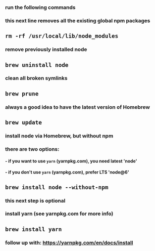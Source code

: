 ### run the following commands

### this next line removes all the existing global npm packages
## `rm -rf /usr/local/lib/node_modules`

### remove previously installed node
## `brew uninstall node`

### clean all broken symlinks
## `brew prune`

### always a good idea to have the latest version of Homebrew
## `brew update`

### install node via Homebrew, but without npm
### there are two options:
#### - if you want to use `yarn` (yarnpkg.com), you need latest 'node'
#### - if you don't use `yarn` (yarnpkg.com), prefer LTS 'node@6'

## `brew install node --without-npm`

### this next step is optional
### install yarn (see yarnpkg.com for more info)

## `brew install yarn`

### follow up with: https://yarnpkg.com/en/docs/install
